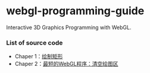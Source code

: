 # webgl-programming-guide
Interactive 3D Graphics Programming with WebGL.
### List of source code
- Chaper 1：[绘制矩形](https://github.com/Jonnytoshen/webgl-programming-guide/tree/master/DrawingRectangle)  
- Chaper 2：[最短的WebGL程序：清空绘图区](https://github.com/Jonnytoshen/webgl-programming-guide/tree/master/HelloCanvas)